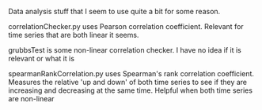 Data analysis stuff that I seem to use quite a bit for some reason. 

correlationChecker.py uses Pearson correlation coefficient. Relevant for time series that are both linear it seems.

grubbsTest is some non-linear correlation checker. I have no idea if it is relevant or what it is

spearmanRankCorrelation.py uses Spearman's rank correlation coefficient. Measures the relative 'up and down' of both time series to see if they are increasing and decreasing at the same time. Helpful when both time series are non-linear